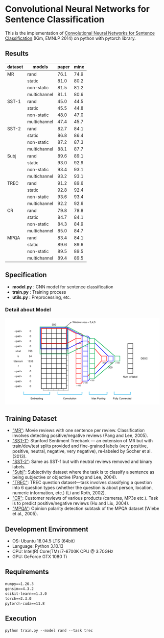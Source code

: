 # Convolutional Neural Networks for Sentence Classification

This is the implementation of [Convolutional Neural Networks for Sentence Classification](https://aclanthology.org/D14-1181) (Kim, EMNLP 2014) on python with pytorch library.

## Results

| dataset |    models    | paper | mine |
| ------- | ------------ | ----- | ---- |
|    MR   |     rand     | 76.1  | 74.9 |
|         |    static    | 81.0  | 80.2 |
|         |  non-static  | 81.5  | 81.2 |
|         | multichannel | 81.1  | 80.6 |
|  SST-1  |     rand     | 45.0  | 44.5 |
|         |    static    | 45.5  | 44.8 |
|         |  non-static  | 48.0  | 47.0 |
|         | multichannel | 47.4  | 45.7 |
|  SST-2  |     rand     | 82.7  | 84.1 |
|         |    static    | 86.8  | 86.4 |
|         |  non-static  | 87.2  | 87.3 |
|         | multichannel | 88.1  | 87.7 |
|   Subj  |     rand     | 89.6  | 89.1 |
|         |    static    | 93.0  | 92.9 |
|         |  non-static  | 93.4  | 93.1 |
|         | multichannel | 93.2  | 93.1 |
|   TREC  |     rand     | 91.2  | 89.6 |
|         |    static    | 92.8  | 92.4 |
|         |  non-static  | 93.6  | 93.4 |
|         | multichannel | 92.2  | 92.6 |
|   CR    |     rand     | 79.8  | 78.8 |
|         |    static    | 84.7  | 84.1 |
|         |  non-static  | 84.3  | 84.9 |
|         | multichannel | 85.0  | 84.7 |
|   MPQA  |     rand     | 83.4  | 84.1 |
|         |    static    | 89.6  | 89.6 |
|         |  non-static  | 89.5  | 89.5 |
|         | multichannel | 89.4  | 89.5 |

## Specification

- **model.py** : CNN model for sentence classification
- **train.py** : Training process
- **utils.py** : Preprocessing, etc.


### Detail about Model
![Alt text](./data_/cnn_diagram.png)

## Training Dataset
- ["MR"](https://www.cs.cornell.edu/people/pabo/movie-review-data/): Movie reviews with one sentence per review. Classification involves detecting positive/negative reviews (Pang and Lee, 2005).  
- ["SST-1"](https://nlp.stanford.edu/sentiment/): Stanford Sentiment Treebank — an extension of MR but with train/dev/test splits provided and fine-grained labels (very positive, positive, neutral, negative, very negative), re-labeled by Socher et al. (2013).  
- ["SST-2"](https://nlp.stanford.edu/sentiment/): Same as SST-1 but with neutral reviews removed and binary labels.  
- ["Subj"](https://www.cs.cornell.edu/people/pabo/movie-review-data/): Subjectivity dataset where the task is to classify a sentence as being subjective or objective (Pang and Lee, 2004).  
- ["TREC"](https://cogcomp.seas.upenn.edu/Data/QA/QC/): TREC question dataset—task involves classifying a question into 6 question types (whether the question is about person, location, numeric information, etc.) (Li and Roth, 2002).  
- ["CR"](https://www.cs.uic.edu/~liub/FBS/sentiment-analysis.html): Customer reviews of various products (cameras, MP3s etc.). Task is to predict positive/negative reviews (Hu and Liu, 2004).  
- ["MPQA"](https://mpqa.cs.pitt.edu/): Opinion polarity detection subtask of the MPQA dataset (Wiebe et al., 2005).

## Development Environment
- OS: Ubuntu 18.04.5 LTS (64bit)
- Language: Python 3.10.13
- CPU: Intel(R) Core(TM) i7-8700K CPU @ 3.70GHz
- GPU: GeForce GTX 1080 Ti

## Requirements
    numpy==1.26.3
    gensim==4.3.2
    scikit-learn==1.3.0
    torch==2.3.0
    pytorch-cuda==11.8

## Execution
    python train.py --model rand --task trec